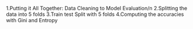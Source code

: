 1.Putting it All Together: Data Cleaning to Model Evaluation/n
2.Splitting the data into 5 folds
3.Train test Split with 5 folds
4.Computing the accuracies with Gini and Entropy
